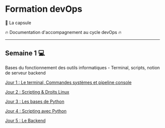 # Formation devOps

:pill: La capsule

:fire: Documentation d'accompagnement au cycle devOps :fire:

---
## Semaine 1 :computer: 

Bases du fonctionnement des outils informatiques - Terminal, scripts, notion de serveur backend 

[Jour 1 : Le terminal, Commandes systèmes et pipeline console](jour1/)

[Jour 2 : Scripting & Droits Linux](jour2/)

[Jour 3 : Les bases de Python](jour3/)

[Jour 4 : Scripting avec Python](jour4/)

[Jour 5 : Le Backend](jour5/)
